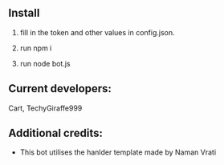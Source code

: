 ## Install

1. fill in the token and other values in config.json.

2. run npm i

3. run node bot.js

## Current developers:
Cart, TechyGiraffe999

## Additional credits:
- This bot utilises the hanlder template made by Naman Vrati
